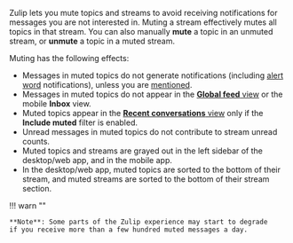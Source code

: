 Zulip lets you mute topics and streams to avoid receiving notifications for messages
you are not interested in. Muting a stream effectively mutes all topics in
that stream. You can also manually **mute** a topic in an unmuted stream, or
**unmute** a topic in a muted stream.

Muting has the following effects:

- Messages in muted topics do not generate notifications (including [alert
  word](/help/dm-mention-alert-notifications#alert-words) notifications), unless
  you are [mentioned](/help/mention-a-user-or-group).
- Messages in muted topics do not appear in the [**Global feed**
  view](/help/global-feed) or the mobile **Inbox** view.
- Muted topics appear in the [**Recent conversations**
  view](/help/recent-conversations) only if the **Include muted** filter is
  enabled.
- Unread messages in muted topics do not contribute to stream unread counts.
- Muted topics and streams are grayed out in the left sidebar of the desktop/web
  app, and in the mobile app.
- In the desktop/web app, muted topics are sorted to the bottom of their stream,
  and muted streams are sorted to the bottom of their stream section.

!!! warn ""

    **Note**: Some parts of the Zulip experience may start to degrade
    if you receive more than a few hundred muted messages a day.
